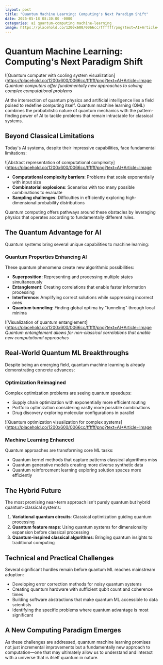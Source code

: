 ```yaml
---
layout: post
title: "Quantum Machine Learning: Computing's Next Paradigm Shift"
date: 2025-05-18 08:30:00 -0000
categories: ai quantum-computing machine-learning
image: https://placehold.co/1200x600/0066cc/ffffff/png?text=AI+Article+Image
---
```


# Quantum Machine Learning: Computing's Next Paradigm Shift

![Quantum computer with cooling system visualization](https://placehold.co/1200x600/0066cc/ffffff/png?text=AI+Article+Image
*Quantum computers offer fundamentally new approaches to solving complex computational problems*

At the intersection of quantum physics and artificial intelligence lies a field poised to redefine computing itself. Quantum machine learning (QML) combines the probabilistic nature of quantum mechanics with the pattern-finding power of AI to tackle problems that remain intractable for classical systems.

## Beyond Classical Limitations

Today's AI systems, despite their impressive capabilities, face fundamental limitations:

![Abstract representation of computational complexity](https://placehold.co/1200x600/0066cc/ffffff/png?text=AI+Article+Image

- **Computational complexity barriers**: Problems that scale exponentially with input size
- **Combinatorial explosions**: Scenarios with too many possible combinations to evaluate
- **Sampling challenges**: Difficulties in efficiently exploring high-dimensional probability distributions

Quantum computing offers pathways around these obstacles by leveraging physics that operates according to fundamentally different rules.

## The Quantum Advantage for AI

Quantum systems bring several unique capabilities to machine learning:

### Quantum Properties Enhancing AI

These quantum phenomena create new algorithmic possibilities:

- **Superposition**: Representing and processing multiple states simultaneously
- **Entanglement**: Creating correlations that enable faster information processing
- **Interference**: Amplifying correct solutions while suppressing incorrect ones
- **Quantum tunneling**: Finding global optima by "tunneling" through local minima

![Visualization of quantum entanglement](https://placehold.co/1200x600/0066cc/ffffff/png?text=AI+Article+Image
*Quantum entanglement allows for non-classical correlations that enable new computational approaches*

## Real-World Quantum ML Breakthroughs

Despite being an emerging field, quantum machine learning is already demonstrating concrete advances:

### Optimization Reimagined

Complex optimization problems are seeing quantum speedups:
- Supply chain optimization with exponentially more efficient routing
- Portfolio optimization considering vastly more possible combinations
- Drug discovery exploring molecular configurations in parallel

![Quantum optimization visualization for complex systems](https://placehold.co/1200x600/0066cc/ffffff/png?text=AI+Article+Image

### Machine Learning Enhanced

Quantum approaches are transforming core ML tasks:
- Quantum kernel methods that capture patterns classical algorithms miss
- Quantum generative models creating more diverse synthetic data
- Quantum reinforcement learning exploring solution spaces more efficiently

## The Hybrid Future

The most promising near-term approach isn't purely quantum but hybrid quantum-classical systems:

1. **Variational quantum circuits**: Classical optimization guiding quantum processing
2. **Quantum feature maps**: Using quantum systems for dimensionality expansion before classical processing
3. **Quantum-inspired classical algorithms**: Bringing quantum insights to traditional computing

## Technical and Practical Challenges

Several significant hurdles remain before quantum ML reaches mainstream adoption:

- Developing error correction methods for noisy quantum systems
- Creating quantum hardware with sufficient qubit count and coherence times
- Building software abstractions that make quantum ML accessible to data scientists
- Identifying the specific problems where quantum advantage is most significant

## A New Computing Paradigm Emerges

As these challenges are addressed, quantum machine learning promises not just incremental improvements but a fundamentally new approach to computation—one that may ultimately allow us to understand and interact with a universe that is itself quantum in nature.
